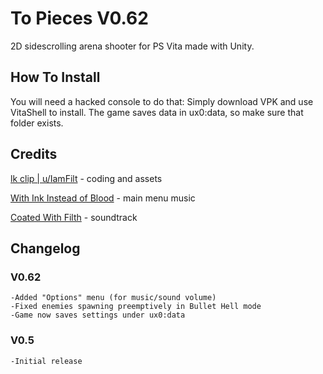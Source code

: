 # To Pieces V0.62

2D sidescrolling arena shooter for PS Vita made with Unity.

## How To Install

You will need a hacked console to do that:
Simply download VPK and use VitaShell to install.
The game saves data in ux0:data, so make sure that folder exists.

## Credits

[lk clip | u/IamFilt](https://twitter.com/lk_clip) - coding and assets

[With Ink Instead of Blood](https://coatedwithfilth.bandcamp.com) - main menu music

[Coated With Filth](https://coatedwithfilth.bandcamp.com) - soundtrack

## Changelog

### V0.62

```
-Added "Options" menu (for music/sound volume)
-Fixed enemies spawning preemptively in Bullet Hell mode
-Game now saves settings under ux0:data
```

### V0.5

```
-Initial release
```

